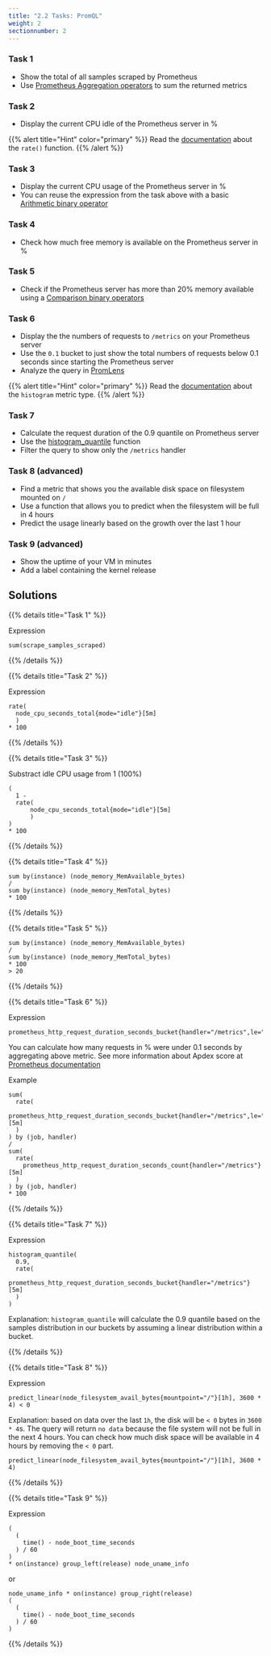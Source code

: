 ```yaml
---
title: "2.2 Tasks: PromQL"
weight: 2
sectionnumber: 2
---
```


### Task 1

* Show the total of all samples scraped by Prometheus
* Use [Prometheus Aggregation operators](https://prometheus.io/docs/prometheus/latest/querying/operators/#aggregation-operators) to sum the returned metrics

### Task 2

* Display the current CPU idle of the Prometheus server in %

{{% alert title="Hint" color="primary" %}}
Read the [documentation](https://prometheus.io/docs/prometheus/latest/querying/functions/) about the `rate()` function.
{{% /alert %}}

### Task 3

* Display the current CPU usage of the Prometheus server in %
* You can reuse the expression from the task above with a basic [Arithmetic binary operator](https://prometheus.io/docs/prometheus/latest/querying/operators/#arithmetic-binary-operators)

### Task 4

* Check how much free memory is available on the Prometheus server in %


### Task 5

* Check if the Prometheus server has more than 20% memory available using a [Comparison binary operators](https://prometheus.io/docs/prometheus/latest/querying/operators/#comparison-binary-operators)

### Task 6

* Display the the numbers of requests to `/metrics` on your Prometheus server
* Use the `0.1` bucket to just show the total numbers of requests below 0.1 seconds since starting the Prometheus server
* Analyze the query in [PromLens](https://demo.promlens.com/)

{{% alert title="Hint" color="primary" %}}
Read the [documentation](https://prometheus.io/docs/concepts/metric_types/#histogram) about the `histogram` metric type.
{{% /alert %}}

### Task 7

* Calculate the request duration of the 0.9 quantile on Prometheus server
* Use the [histogram_quantile](https://prometheus.io/docs/prometheus/latest/querying/functions/#histogram_quantile) function
* Filter the query to show only the `/metrics` handler

### Task 8 (advanced)

* Find a metric that shows you the available disk space on filesystem mounted on `/`
* Use a function that allows you to predict when the filesystem will be full in 4 hours
* Predict the usage linearly based on the growth over the last 1 hour

### Task 9 (advanced)

* Show the uptime of your VM in minutes
* Add a label containing the kernel release

## Solutions

{{% details title="Task 1" %}}

Expression
```promql
sum(scrape_samples_scraped)
```

{{% /details %}}

{{% details title="Task 2" %}}

Expression
```promql
rate(
  node_cpu_seconds_total{mode="idle"}[5m]
  )
* 100
```

{{% /details %}}

{{% details title="Task 3" %}}

Substract idle CPU usage from 1 (100%)

```promql
(
  1 -
  rate(
      node_cpu_seconds_total{mode="idle"}[5m]
      )
)
* 100
```

{{% /details %}}

{{% details title="Task 4" %}}

```promql
sum by(instance) (node_memory_MemAvailable_bytes)
/
sum by(instance) (node_memory_MemTotal_bytes)
* 100
```
{{% /details %}}


{{% details title="Task 5" %}}

```promql
sum by(instance) (node_memory_MemAvailable_bytes)
/
sum by(instance) (node_memory_MemTotal_bytes)
* 100
> 20
```

{{% /details %}}

{{% details title="Task 6" %}}

Expression
```promql
prometheus_http_request_duration_seconds_bucket{handler="/metrics",le="0.1"}
```

You can calculate how many requests in % were under 0.1 seconds by aggregating above metric. See more information about Apdex score at [Prometheus documentation](https://prometheus.io/docs/practices/histograms/#apdex-score)

Example

```promql
sum(
  rate(
    prometheus_http_request_duration_seconds_bucket{handler="/metrics",le="0.1"}[5m]
  )
) by (job, handler)
/
sum(
  rate(
    prometheus_http_request_duration_seconds_count{handler="/metrics"}[5m]
  )
) by (job, handler)
* 100
```
{{% /details %}}

{{% details title="Task 7" %}}

Expression
```promql
histogram_quantile(
  0.9,
  rate(
    prometheus_http_request_duration_seconds_bucket{handler="/metrics"}[5m]
  )
)
```
Explanation: `histogram_quantile` will calculate the 0.9 quantile based on the samples distribution in our buckets by assuming a linear distribution within a bucket.

{{% /details %}}

{{% details title="Task 8" %}}

Expression
```promql
predict_linear(node_filesystem_avail_bytes{mountpoint="/"}[1h], 3600 * 4) < 0
```

Explanation: based on data over the last `1h`, the disk will be `< 0` bytes in `3600 * 4`s.
The query will return `no data` because the file system will not be full in the next 4 hours. You can check how much disk space will be available in 4 hours by removing the `< 0` part.
```promql
predict_linear(node_filesystem_avail_bytes{mountpoint="/"}[1h], 3600 * 4)
```

{{% /details %}}

{{% details title="Task 9" %}}

Expression
```promql
(
  (
    time() - node_boot_time_seconds
  ) / 60
)
* on(instance) group_left(release) node_uname_info
```

or

```promql
node_uname_info * on(instance) group_right(release)
(
  (
    time() - node_boot_time_seconds
  ) / 60
)
```
{{% /details %}}
